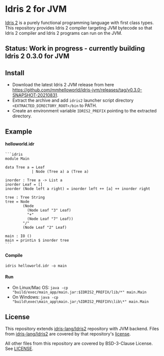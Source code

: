 Idris 2 for JVM
============

[Idris 2](https://idris-lang.org/) is a purely functional programming language
with first class types. This repository provides Idris 2 compiler targeting JVM bytecode so that Idris 2 compiler and Idris 2 programs can run on the JVM.

## Status: Work in progress - currently building Idris 2 0.3.0 for JVM

## Install

* Download the latest Idris 2 JVM release from here https://github.com/mmhelloworld/idris-jvm/releases/tag/v0.3.0-SNAPSHOT-20210831.
* Extract the archive and add `idris2` launcher script directory `<EXTRACTED_DIRECTORY_ROOT>/bin` to PATH.
* Create an environment variable `IDRIS2_PREFIX` pointing to the extracted directory.

## Example

#### helloworld.idr

    ```idris
    module Main

    data Tree a = Leaf
                | Node (Tree a) a (Tree a)

    inorder : Tree a -> List a
    inorder Leaf = []
    inorder (Node left a right) = inorder left ++ [a] ++ inorder right

    tree : Tree String
    tree = Node
            (Node
              (Node Leaf "3" Leaf)
              "+"
              (Node Leaf "7" Leaf))
            "/"
            (Node Leaf "2" Leaf)

    main : IO ()
    main = printLn $ inorder tree
    ```

#### Compile

`idris helloworld.idr -o main`

#### Run

* On Linux/Mac OS:  `java -cp "build/exec/main_app/main.jar:$IDRIS2_PREFIX/lib/*" main.Main`
* On Windows:  `java -cp "build\exec\main_app\main.jar;%IDRIS2_PREFIX%\lib\*" main.Main`

## License
This repository extends [idris-lang/Idris2](https://github.com/idris-lang/Idris2) repository with JVM backend. Files from [idris-lang/Idris2](https://github.com/idris-lang/Idris2) are covered by that repository's [license](https://github.com/idris-lang/Idris2/blob/main/LICENSE).

All other files from this repository are covered by BSD-3-Clause License. See [LICENSE](IDRIS2-LICENSE).
